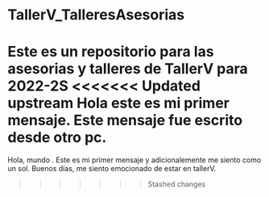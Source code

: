 # TallerV_TalleresAsesorias
Este es un repositorio para las asesorias y talleres de TallerV para 2022-2S
<<<<<<< Updated upstream
Hola este es mi primer mensaje.
Este mensaje fue escrito desde otro pc.
=======
Hola, mundo . Este es mi primer mensaje y adicionalemente me siento como un sol.
Buenos días, me siento emocionado de estar en tallerV.
>>>>>>> Stashed changes
